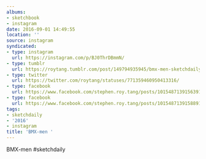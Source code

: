 ```yaml
---
albums:
- sketchbook
- instagram
date: 2016-09-01 14:49:55
location: ''
source: instagram
syndicated:
- type: instagram
  url: https://instagram.com/p/BJ0ThrDBmmN/
- type: tumblr
  url: https://roytang.tumblr.com/post/149794935945/bmx-men-sketchdaily
- type: twitter
  url: https://twitter.com/roytang/statuses/771359460950413316/
- type: facebook
  url: https://www.facebook.com/stephen.roy.tang/posts/10154871391563912:0
- type: facebook
  url: https://www.facebook.com/stephen.roy.tang/posts/10154871391588912
tags:
- sketchdaily
- '2016'
- instagram
title: 'BMX-men '
---
```


BMX-men #sketchdaily